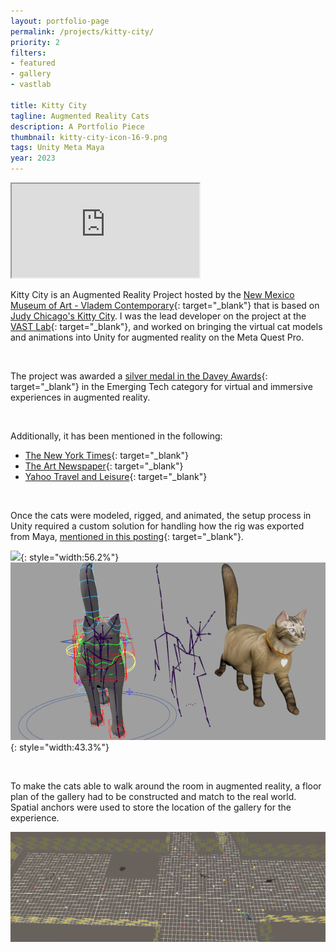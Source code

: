 ```yaml
---
layout: portfolio-page
permalink: /projects/kitty-city/
priority: 2
filters:
- featured
- gallery
- vastlab

title: Kitty City
tagline: Augmented Reality Cats
description: A Portfolio Piece
thumbnail: kitty-city-icon-16-9.png
tags: Unity Meta Maya
year: 2023
---
```


<iframe class="full aspect16-9" src="https://www.youtube.com/embed/nRpLaVBkLVs?autoplay=1&mute=1&loop=1&list=PLRNKKzTiLuHQl-WUGmUibhqL_UkyWO1yo" allowfullscreen></iframe>

Kitty City is an Augmented Reality Project hosted by the [New Mexico Museum of Art - Vladem Contemporary](https://www.nmartmuseum.org/vladem-contemporary/){: target="_blank"} that is based on [Judy Chicago's Kitty City](https://judychicago.com/gallery/kitty-city/kc-artwork-2/). I was the lead developer on the project at the [VAST Lab]({{site.url}}/vast-lab/){: target="_blank"}, and worked on bringing the virtual cat models and animations into Unity for augmented reality on the Meta Quest Pro.

<br>

The project was awarded a
[silver medal in the Davey Awards](https://daveyawards.com/winners-area/gallery/list/?search=relevantvr&event=1066&award=2){: target="_blank"}
in the Emerging Tech category for virtual and immersive experiences in augmented reality.

<br> 

Additionally, it has been mentioned in the following:
- [The New York Times](https://www.nytimes.com/2023/10/19/arts/design/santa-fe-museum-vladem.html?unlocked_article_code=HjHbO4vTy72VSdmlsK3wxISNixs8BZ9m7BL7utkNj-qrZg09UjhRVDoeopTix5X5JkEz2x_I1JGSEzimfOv64v-c88xQYki8FbzvwO_QoyG9cEzyw1m9jhZMqDmQmu5xNQ7cXbhxJCWnsQNfAIzSs1aSaH8zUYCgF6clqVOqoNSxu25pNvgFWsoYEhzI3b0ZUOQnTwVGg2wLQvy27nJYSMuIpzEPVy9hAQdxWmFfSsmsXdmrlMGJMNnOjCnORBZARjYxMMUT0Fu9NhdarRizpZwdFtrSjiOt0QJOoQhkesB_jHcGplnSbwlgalsIEqawsmQIT8MhrYqJdgAnNPeqMNVIu4w&smid=url-share){: target="_blank"}
- [The Art Newspaper](https://www.theartnewspaper.com/2023/08/28/new-mexico-museum-expansion-vladem-contemporary){: target="_blank"}
- [Yahoo Travel and Leisure](https://www.yahoo.com/lifestyle/one-santa-fes-most-exciting-163726145.html?guccounter=1){: target="_blank"}

<br>

Once the cats were modeled, rigged, and animated, the setup process in Unity required a custom solution for handling how the rig was exported from Maya, [mentioned in this posting]({{site.url}}/projects/maya-python-qt-tools/){: target="_blank"}.

![](kitty-city-cats.png){: style="width:56.2%"}
![](kitty-city-rigs.png){: style="width:43.3%"}

<br>

To make the cats able to walk around the room in augmented reality, a floor plan of the gallery had to be constructed and match to the real world. Spatial anchors were used to store the location of the gallery for the experience.

![](gallery-mapping.png)

<!--
Video of setting up the gallery to match the real world? And of the cats in high quality?

<i>The Academic Paper for Kitty City will be posted here once it has been accepted into a Journal</i>

<p style="text-align: center"><a href="{{page.url}}/KittyCityPaper.pdf" target="_blank">View or Download Resume PDF</a>.</p>

<object class="pdf-embed-short" data="{{page.url}}/KittyCityPaper.pdf" type="application/pdf">
    <a href="{{page.url}}/KittyCityPaper.pdf" target="_blank">
        <img style="width: 100%; max-width: 800px;" src="{{page.url}}/KittyCityPaper.png" alt="Resume PDF" />
    </a>
</object>
-->